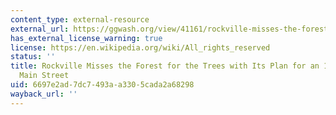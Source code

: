 ```yaml
---
content_type: external-resource
external_url: https://ggwash.org/view/41161/rockville-misses-the-forest-for-the-trees-with-its-plan-for-an-18-lane-mega-main-street
has_external_license_warning: true
license: https://en.wikipedia.org/wiki/All_rights_reserved
status: ''
title: Rockville Misses the Forest for the Trees with Its Plan for an 18-Lane Mega
  Main Street
uid: 6697e2ad-7dc7-493a-a330-5cada2a68298
wayback_url: ''
---
```

